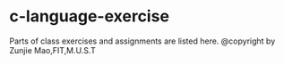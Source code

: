 # c-language-exercise
Parts of class exercises and assignments are listed here.
@copyright by Zunjie Mao,FIT,M.U.S.T
